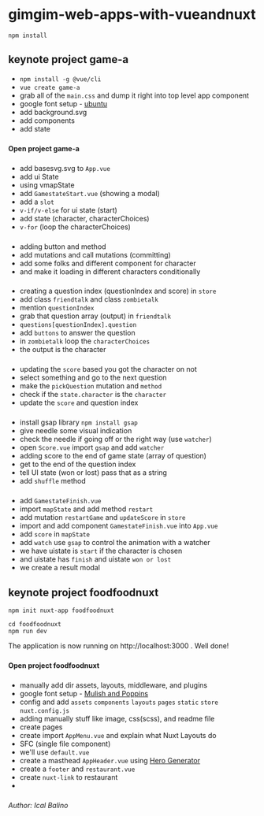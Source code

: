 # gimgim-web-apps-with-vueandnuxt
```
npm install
```

## keynote project game-a
- `npm install -g @vue/cli`
- `vue create game-a`
- grab all of the `main.css` and dump it right into top level app component 
- google font setup - [ubuntu](https://fonts.googleapis.com/css2?family=Ubuntu:wght@300;400&display=swap)
- add background.svg
- add components
- add state
###
**Open project game-a**
###
- add basesvg.svg to `App.vue`
- add ui State
- using vmapState
- add `GamestateStart.vue` (showing a modal)
- add a `slot`
- `v-if/v-else` for ui state (start)
- add state (character, characterChoices)
- `v-for` (loop the characterChoices)
###
- adding button and method
- add mutations and call mutations (committing)
- add some folks and different component for character
- and make it loading in different characters conditionally
###
- creating a question index (questionIndex and score) in `store`
- add class `friendtalk` and class `zombietalk`
- mention `questionIndex`
- grab that question array (output) in `friendtalk`
- `questions[questionIndex].question`
- add `buttons` to answer the question
- in `zombietalk` loop the `characterChoices`
- the output is the character
###
- updating the `score` based you got the character on not
- select something and go to the next question
- make the `pickQuestion` mutation and `method`
- check if the `state.character` is the `character`
- update the `score` and question index
###
- install gsap library `npm install gsap`
- give needle some visual indication
- check the needle if going off or the right way (use `watcher`)
- open `Score.vue` import `gsap` and add `watcher` 
- adding score to the end of game state (array of question)
- get to the end of the question index 
- tell UI state (won or lost) pass that as a string
- add `shuffle` method
###
- add `GamestateFinish.vue`
- import `mapState` and add method `restart`
- add mutation `restartGame` and `updateScore` in `store`
- import and add component `GamestateFinish.vue` into `App.vue`
- add `score` in `mapState`
- add `watch` use `gsap` to control the animation with a watcher
- we have uistate is `start` if the character is chosen
- and uistate has `finish` and uistate `won or lost`
- we create a result modal
###
###

## keynote project foodfoodnuxt
```
npm init nuxt-app foodfoodnuxt
```
```
cd foodfoodnuxt
npm run dev
```
The application is now running on http://localhost:3000 . Well done!
###
**Open project foodfoodnuxt**
###
- manually add dir assets, layouts, middleware, and plugins  
- google font setup - [Mulish and Poppins](https://fonts.googleapis.com/css2?family=Mulish:wght@300&family=Poppins:wght@600&display=swap)
- config and add `assets` `components` `layouts` `pages` `static` `store` `nuxt.config.js`
- adding manually stuff like image, css(scss), and readme file
- create pages
- create import `AppMenu.vue` and explain what Nuxt Layouts do
- SFC (single file component)
- we'll use `default.vue`
- create a masthead `AppHeader.vue` using [Hero Generator](https://hero-generator.netlify.app/)
- create a `footer` and `restaurant.vue`
- create `nuxt-link` to restaurant
- 



###

_Author: Ical Balino_

###